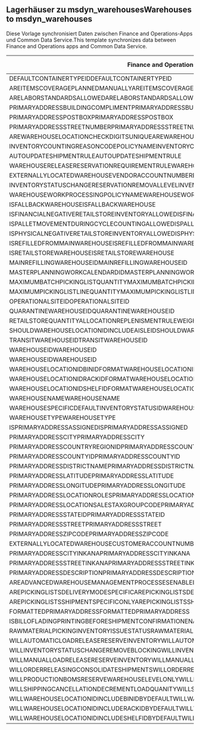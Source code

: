 ## <a name="warehouses-to-msdyn_warehouses"></a><span data-ttu-id="9c325-101">Lagerhäuser zu msdyn_warehouses</span><span class="sxs-lookup"><span data-stu-id="9c325-101">Warehouses to msdyn_warehouses</span></span>

<span data-ttu-id="9c325-102">Diese Vorlage synchronisiert Daten zwischen Finance and Operations-Apps und Common Data Service.</span><span class="sxs-lookup"><span data-stu-id="9c325-102">This template synchronizes data between Finance and Operations apps and Common Data Service.</span></span>

<span data-ttu-id="9c325-103">Finance and Operations-Feld</span><span class="sxs-lookup"><span data-stu-id="9c325-103">Finance and Operations field</span></span> | <span data-ttu-id="9c325-104">Zuordnungstyp</span><span class="sxs-lookup"><span data-stu-id="9c325-104">Map type</span></span> | <span data-ttu-id="9c325-105">Anderes Dynamics 365-Feld</span><span class="sxs-lookup"><span data-stu-id="9c325-105">Other Dynamics 365 field</span></span> | <span data-ttu-id="9c325-106">Standardwert</span><span class="sxs-lookup"><span data-stu-id="9c325-106">Default value</span></span>
---|---|---|---
<span data-ttu-id="9c325-107">DEFAULTCONTAINERTYPEID</span><span class="sxs-lookup"><span data-stu-id="9c325-107">DEFAULTCONTAINERTYPEID</span></span> | >< | <span data-ttu-id="9c325-108">msdyn_defaultcontainertypeid</span><span class="sxs-lookup"><span data-stu-id="9c325-108">msdyn_defaultcontainertypeid</span></span> | 
<span data-ttu-id="9c325-109">AREITEMSCOVERAGEPLANNEDMANUALLY</span><span class="sxs-lookup"><span data-stu-id="9c325-109">AREITEMSCOVERAGEPLANNEDMANUALLY</span></span> | >< | <span data-ttu-id="9c325-110">msdyn_areitemscoverageplannedmanually</span><span class="sxs-lookup"><span data-stu-id="9c325-110">msdyn_areitemscoverageplannedmanually</span></span> | 
<span data-ttu-id="9c325-111">ARELABORSTANDARDSALLOWED</span><span class="sxs-lookup"><span data-stu-id="9c325-111">ARELABORSTANDARDSALLOWED</span></span> | >< | <span data-ttu-id="9c325-112">msdyn_arelaborstandardsallowed</span><span class="sxs-lookup"><span data-stu-id="9c325-112">msdyn_arelaborstandardsallowed</span></span> | 
<span data-ttu-id="9c325-113">PRIMARYADDRESSBUILDINGCOMPLIMENT</span><span class="sxs-lookup"><span data-stu-id="9c325-113">PRIMARYADDRESSBUILDINGCOMPLIMENT</span></span> | >< | <span data-ttu-id="9c325-114">msdyn_primaryaddressbuildingcompliment</span><span class="sxs-lookup"><span data-stu-id="9c325-114">msdyn_primaryaddressbuildingcompliment</span></span> | 
<span data-ttu-id="9c325-115">PRIMARYADDRESSPOSTBOX</span><span class="sxs-lookup"><span data-stu-id="9c325-115">PRIMARYADDRESSPOSTBOX</span></span> | >< | <span data-ttu-id="9c325-116">msdyn_primaryaddresspostbox</span><span class="sxs-lookup"><span data-stu-id="9c325-116">msdyn_primaryaddresspostbox</span></span> | 
<span data-ttu-id="9c325-117">PRIMARYADDRESSSTREETNUMBER</span><span class="sxs-lookup"><span data-stu-id="9c325-117">PRIMARYADDRESSSTREETNUMBER</span></span> | >< | <span data-ttu-id="9c325-118">msdyn_primaryaddressstreetnumber</span><span class="sxs-lookup"><span data-stu-id="9c325-118">msdyn_primaryaddressstreetnumber</span></span> | 
<span data-ttu-id="9c325-119">AREWAREHOUSELOCATIONCHECKDIGITSUNIQUE</span><span class="sxs-lookup"><span data-stu-id="9c325-119">AREWAREHOUSELOCATIONCHECKDIGITSUNIQUE</span></span> | >< | <span data-ttu-id="9c325-120">msdyn_arewarehouselocationcheckdigitsunique</span><span class="sxs-lookup"><span data-stu-id="9c325-120">msdyn_arewarehouselocationcheckdigitsunique</span></span> | 
<span data-ttu-id="9c325-121">INVENTORYCOUNTINGREASONCODEPOLICYNAME</span><span class="sxs-lookup"><span data-stu-id="9c325-121">INVENTORYCOUNTINGREASONCODEPOLICYNAME</span></span> | >< | <span data-ttu-id="9c325-122">msdyn_inventorycountingreasoncodepolicyname</span><span class="sxs-lookup"><span data-stu-id="9c325-122">msdyn_inventorycountingreasoncodepolicyname</span></span> | 
<span data-ttu-id="9c325-123">AUTOUPDATESHIPMENTRULE</span><span class="sxs-lookup"><span data-stu-id="9c325-123">AUTOUPDATESHIPMENTRULE</span></span> | >< | <span data-ttu-id="9c325-124">msdyn_autoupdateshipmentrule</span><span class="sxs-lookup"><span data-stu-id="9c325-124">msdyn_autoupdateshipmentrule</span></span> | 
<span data-ttu-id="9c325-125">WAREHOUSERELEASERESERVATIONREQUIREMENTRULE</span><span class="sxs-lookup"><span data-stu-id="9c325-125">WAREHOUSERELEASERESERVATIONREQUIREMENTRULE</span></span> | >< | <span data-ttu-id="9c325-126">msdyn_warehousereleasereservationrequirement</span><span class="sxs-lookup"><span data-stu-id="9c325-126">msdyn_warehousereleasereservationrequirement</span></span> | 
<span data-ttu-id="9c325-127">EXTERNALLYLOCATEDWAREHOUSEVENDORACCOUNTNUMBER</span><span class="sxs-lookup"><span data-stu-id="9c325-127">EXTERNALLYLOCATEDWAREHOUSEVENDORACCOUNTNUMBER</span></span> | >< | <span data-ttu-id="9c325-128">msdyn_externallylocatedwarehousevendoraccountnu</span><span class="sxs-lookup"><span data-stu-id="9c325-128">msdyn_externallylocatedwarehousevendoraccountnu</span></span> | 
<span data-ttu-id="9c325-129">INVENTORYSTATUSCHANGERESERVATIONREMOVALLEVEL</span><span class="sxs-lookup"><span data-stu-id="9c325-129">INVENTORYSTATUSCHANGERESERVATIONREMOVALLEVEL</span></span> | >< | <span data-ttu-id="9c325-130">msdyn_inventorystatuschangereservationremoval</span><span class="sxs-lookup"><span data-stu-id="9c325-130">msdyn_inventorystatuschangereservationremoval</span></span> | 
<span data-ttu-id="9c325-131">WAREHOUSEWORKPROCESSINGPOLICYNAME</span><span class="sxs-lookup"><span data-stu-id="9c325-131">WAREHOUSEWORKPROCESSINGPOLICYNAME</span></span> | >< | <span data-ttu-id="9c325-132">msdyn_warehouseworkprocessingpolicyname</span><span class="sxs-lookup"><span data-stu-id="9c325-132">msdyn_warehouseworkprocessingpolicyname</span></span> | 
<span data-ttu-id="9c325-133">ISFALLBACKWAREHOUSE</span><span class="sxs-lookup"><span data-stu-id="9c325-133">ISFALLBACKWAREHOUSE</span></span> | >< | <span data-ttu-id="9c325-134">msdyn_isfallbackwarehouse</span><span class="sxs-lookup"><span data-stu-id="9c325-134">msdyn_isfallbackwarehouse</span></span> | 
<span data-ttu-id="9c325-135">ISFINANCIALNEGATIVERETAILSTOREINVENTORYALLOWED</span><span class="sxs-lookup"><span data-stu-id="9c325-135">ISFINANCIALNEGATIVERETAILSTOREINVENTORYALLOWED</span></span> | >< | <span data-ttu-id="9c325-136">msdyn_financialnegativestoreinventoryallowed</span><span class="sxs-lookup"><span data-stu-id="9c325-136">msdyn_financialnegativestoreinventoryallowed</span></span> | 
<span data-ttu-id="9c325-137">ISPALLETMOVEMENTDURINGCYCLECOUNTINGALLOWED</span><span class="sxs-lookup"><span data-stu-id="9c325-137">ISPALLETMOVEMENTDURINGCYCLECOUNTINGALLOWED</span></span> | >< | <span data-ttu-id="9c325-138">msdyn_palletmovementduringcyclecountingallowed</span><span class="sxs-lookup"><span data-stu-id="9c325-138">msdyn_palletmovementduringcyclecountingallowed</span></span> | 
<span data-ttu-id="9c325-139">ISPHYSICALNEGATIVERETAILSTOREINVENTORYALLOWED</span><span class="sxs-lookup"><span data-stu-id="9c325-139">ISPHYSICALNEGATIVERETAILSTOREINVENTORYALLOWED</span></span> | >< | <span data-ttu-id="9c325-140">msdyn_physicalnegativestoreinventoryallowed</span><span class="sxs-lookup"><span data-stu-id="9c325-140">msdyn_physicalnegativestoreinventoryallowed</span></span> | 
<span data-ttu-id="9c325-141">ISREFILLEDFROMMAINWAREHOUSE</span><span class="sxs-lookup"><span data-stu-id="9c325-141">ISREFILLEDFROMMAINWAREHOUSE</span></span> | >< | <span data-ttu-id="9c325-142">msdyn_isrefilledfrommainwarehouse</span><span class="sxs-lookup"><span data-stu-id="9c325-142">msdyn_isrefilledfrommainwarehouse</span></span> | 
<span data-ttu-id="9c325-143">ISRETAILSTOREWAREHOUSE</span><span class="sxs-lookup"><span data-stu-id="9c325-143">ISRETAILSTOREWAREHOUSE</span></span> | >< | <span data-ttu-id="9c325-144">msdyn_isretailstorewarehouse</span><span class="sxs-lookup"><span data-stu-id="9c325-144">msdyn_isretailstorewarehouse</span></span> | 
<span data-ttu-id="9c325-145">MAINREFILLINGWAREHOUSEID</span><span class="sxs-lookup"><span data-stu-id="9c325-145">MAINREFILLINGWAREHOUSEID</span></span> | >< | <span data-ttu-id="9c325-146">msdyn_mainrefillingwarehouse.msdyn_warehouseidentifier</span><span class="sxs-lookup"><span data-stu-id="9c325-146">msdyn_mainrefillingwarehouse.msdyn_warehouseidentifier</span></span> | 
<span data-ttu-id="9c325-147">MASTERPLANNINGWORKCALENDARDID</span><span class="sxs-lookup"><span data-stu-id="9c325-147">MASTERPLANNINGWORKCALENDARDID</span></span> | >< | <span data-ttu-id="9c325-148">msdyn_masterplanningworkcalendarid</span><span class="sxs-lookup"><span data-stu-id="9c325-148">msdyn_masterplanningworkcalendarid</span></span> | 
<span data-ttu-id="9c325-149">MAXIMUMBATCHPICKINGLISTQUANTITY</span><span class="sxs-lookup"><span data-stu-id="9c325-149">MAXIMUMBATCHPICKINGLISTQUANTITY</span></span> | >< | <span data-ttu-id="9c325-150">msdyn_maximumbatchpickinglistquantity</span><span class="sxs-lookup"><span data-stu-id="9c325-150">msdyn_maximumbatchpickinglistquantity</span></span> | 
<span data-ttu-id="9c325-151">MAXIMUMPICKINGLISTLINEQUANTITY</span><span class="sxs-lookup"><span data-stu-id="9c325-151">MAXIMUMPICKINGLISTLINEQUANTITY</span></span> | >< | <span data-ttu-id="9c325-152">msdyn_maximumpickinglistlinequantity</span><span class="sxs-lookup"><span data-stu-id="9c325-152">msdyn_maximumpickinglistlinequantity</span></span> | 
<span data-ttu-id="9c325-153">OPERATIONALSITEID</span><span class="sxs-lookup"><span data-stu-id="9c325-153">OPERATIONALSITEID</span></span> | >< | <span data-ttu-id="9c325-154">msdyn_operationalsite.msdyn_siteid</span><span class="sxs-lookup"><span data-stu-id="9c325-154">msdyn_operationalsite.msdyn_siteid</span></span> | 
<span data-ttu-id="9c325-155">QUARANTINEWAREHOUSEID</span><span class="sxs-lookup"><span data-stu-id="9c325-155">QUARANTINEWAREHOUSEID</span></span> | >< | <span data-ttu-id="9c325-156">msdyn_quarantinewarehouse.msdyn_warehouseidentifier</span><span class="sxs-lookup"><span data-stu-id="9c325-156">msdyn_quarantinewarehouse.msdyn_warehouseidentifier</span></span> | 
<span data-ttu-id="9c325-157">RETAILSTOREQUANTITYALLOCATIONREPLENISMENTRULEWEIGHT</span><span class="sxs-lookup"><span data-stu-id="9c325-157">RETAILSTOREQUANTITYALLOCATIONREPLENISMENTRULEWEIGHT</span></span> | >< | <span data-ttu-id="9c325-158">msdyn_storeqtyallocationreplenishmentweight</span><span class="sxs-lookup"><span data-stu-id="9c325-158">msdyn_storeqtyallocationreplenishmentweight</span></span> | 
<span data-ttu-id="9c325-159">SHOULDWAREHOUSELOCATIONIDINCLUDEAISLEID</span><span class="sxs-lookup"><span data-stu-id="9c325-159">SHOULDWAREHOUSELOCATIONIDINCLUDEAISLEID</span></span> | >< | <span data-ttu-id="9c325-160">msdyn_shouldwarehouselocationincludeaisleid</span><span class="sxs-lookup"><span data-stu-id="9c325-160">msdyn_shouldwarehouselocationincludeaisleid</span></span> | 
<span data-ttu-id="9c325-161">TRANSITWAREHOUSEID</span><span class="sxs-lookup"><span data-stu-id="9c325-161">TRANSITWAREHOUSEID</span></span> | >< | <span data-ttu-id="9c325-162">msdyn_transitwarehouse.msdyn_warehouseidentifier</span><span class="sxs-lookup"><span data-stu-id="9c325-162">msdyn_transitwarehouse.msdyn_warehouseidentifier</span></span> | 
<span data-ttu-id="9c325-163">WAREHOUSEID</span><span class="sxs-lookup"><span data-stu-id="9c325-163">WAREHOUSEID</span></span> | >< | <span data-ttu-id="9c325-164">msdyn_warehouseidentifier</span><span class="sxs-lookup"><span data-stu-id="9c325-164">msdyn_warehouseidentifier</span></span> | 
<span data-ttu-id="9c325-165">WAREHOUSEID</span><span class="sxs-lookup"><span data-stu-id="9c325-165">WAREHOUSEID</span></span> | >> | <span data-ttu-id="9c325-166">msdyn_name</span><span class="sxs-lookup"><span data-stu-id="9c325-166">msdyn_name</span></span> | 
<span data-ttu-id="9c325-167">WAREHOUSELOCATIONIDBINIDFORMAT</span><span class="sxs-lookup"><span data-stu-id="9c325-167">WAREHOUSELOCATIONIDBINIDFORMAT</span></span> | >< | <span data-ttu-id="9c325-168">msdyn_warehouselocationidbinidformat</span><span class="sxs-lookup"><span data-stu-id="9c325-168">msdyn_warehouselocationidbinidformat</span></span> | 
<span data-ttu-id="9c325-169">WAREHOUSELOCATIONIDRACKIDFORMAT</span><span class="sxs-lookup"><span data-stu-id="9c325-169">WAREHOUSELOCATIONIDRACKIDFORMAT</span></span> | >< | <span data-ttu-id="9c325-170">msdyn_warehouselocationidrackidformat</span><span class="sxs-lookup"><span data-stu-id="9c325-170">msdyn_warehouselocationidrackidformat</span></span> | 
<span data-ttu-id="9c325-171">WAREHOUSELOCATIONIDSHELFIDFORMAT</span><span class="sxs-lookup"><span data-stu-id="9c325-171">WAREHOUSELOCATIONIDSHELFIDFORMAT</span></span> | >< | <span data-ttu-id="9c325-172">msdyn_warehouselocationidshelfidformat</span><span class="sxs-lookup"><span data-stu-id="9c325-172">msdyn_warehouselocationidshelfidformat</span></span> | 
<span data-ttu-id="9c325-173">WAREHOUSENAME</span><span class="sxs-lookup"><span data-stu-id="9c325-173">WAREHOUSENAME</span></span> | >< | <span data-ttu-id="9c325-174">msdyn_description</span><span class="sxs-lookup"><span data-stu-id="9c325-174">msdyn_description</span></span> | 
<span data-ttu-id="9c325-175">WAREHOUSESPECIFICDEFAULTINVENTORYSTATUSID</span><span class="sxs-lookup"><span data-stu-id="9c325-175">WAREHOUSESPECIFICDEFAULTINVENTORYSTATUSID</span></span> | >< | <span data-ttu-id="9c325-176">msdyn_warehousespecificdefaultinventorystatusid</span><span class="sxs-lookup"><span data-stu-id="9c325-176">msdyn_warehousespecificdefaultinventorystatusid</span></span> | 
<span data-ttu-id="9c325-177">WAREHOUSETYPE</span><span class="sxs-lookup"><span data-stu-id="9c325-177">WAREHOUSETYPE</span></span> | >< | <span data-ttu-id="9c325-178">msdyn_warehousetype</span><span class="sxs-lookup"><span data-stu-id="9c325-178">msdyn_warehousetype</span></span> | 
<span data-ttu-id="9c325-179">ISPRIMARYADDRESSASSIGNED</span><span class="sxs-lookup"><span data-stu-id="9c325-179">ISPRIMARYADDRESSASSIGNED</span></span> | >< | <span data-ttu-id="9c325-180">msdyn_isprimaryaddressassigned</span><span class="sxs-lookup"><span data-stu-id="9c325-180">msdyn_isprimaryaddressassigned</span></span> | 
<span data-ttu-id="9c325-181">PRIMARYADDRESSCITY</span><span class="sxs-lookup"><span data-stu-id="9c325-181">PRIMARYADDRESSCITY</span></span> | >< | <span data-ttu-id="9c325-182">msdyn_primaryaddresscity</span><span class="sxs-lookup"><span data-stu-id="9c325-182">msdyn_primaryaddresscity</span></span> | 
<span data-ttu-id="9c325-183">PRIMARYADDRESSCOUNTRYREGIONID</span><span class="sxs-lookup"><span data-stu-id="9c325-183">PRIMARYADDRESSCOUNTRYREGIONID</span></span> | >< | <span data-ttu-id="9c325-184">msdyn_primaryaddresscountryregionid</span><span class="sxs-lookup"><span data-stu-id="9c325-184">msdyn_primaryaddresscountryregionid</span></span> | 
<span data-ttu-id="9c325-185">PRIMARYADDRESSCOUNTYID</span><span class="sxs-lookup"><span data-stu-id="9c325-185">PRIMARYADDRESSCOUNTYID</span></span> | >< | <span data-ttu-id="9c325-186">msdyn_primaryaddresscountyid</span><span class="sxs-lookup"><span data-stu-id="9c325-186">msdyn_primaryaddresscountyid</span></span> | 
<span data-ttu-id="9c325-187">PRIMARYADDRESSDISTRICTNAME</span><span class="sxs-lookup"><span data-stu-id="9c325-187">PRIMARYADDRESSDISTRICTNAME</span></span> | >< | <span data-ttu-id="9c325-188">msdyn_primaryaddressdistrictname</span><span class="sxs-lookup"><span data-stu-id="9c325-188">msdyn_primaryaddressdistrictname</span></span> | 
<span data-ttu-id="9c325-189">PRIMARYADDRESSLATITUDE</span><span class="sxs-lookup"><span data-stu-id="9c325-189">PRIMARYADDRESSLATITUDE</span></span> | >< | <span data-ttu-id="9c325-190">msdyn_primaryaddresslatitude</span><span class="sxs-lookup"><span data-stu-id="9c325-190">msdyn_primaryaddresslatitude</span></span> | 
<span data-ttu-id="9c325-191">PRIMARYADDRESSLONGITUDE</span><span class="sxs-lookup"><span data-stu-id="9c325-191">PRIMARYADDRESSLONGITUDE</span></span> | >< | <span data-ttu-id="9c325-192">msdyn_primaryaddresslongitude</span><span class="sxs-lookup"><span data-stu-id="9c325-192">msdyn_primaryaddresslongitude</span></span> | 
<span data-ttu-id="9c325-193">PRIMARYADDRESSLOCATIONROLES</span><span class="sxs-lookup"><span data-stu-id="9c325-193">PRIMARYADDRESSLOCATIONROLES</span></span> | >< | <span data-ttu-id="9c325-194">msdyn_primaryaddresslocationroles</span><span class="sxs-lookup"><span data-stu-id="9c325-194">msdyn_primaryaddresslocationroles</span></span> | 
<span data-ttu-id="9c325-195">PRIMARYADDRESSLOCATIONSALESTAXGROUPCODE</span><span class="sxs-lookup"><span data-stu-id="9c325-195">PRIMARYADDRESSLOCATIONSALESTAXGROUPCODE</span></span> | >< | <span data-ttu-id="9c325-196">msdyn_primaryaddresslocationsalestaxgroupcode</span><span class="sxs-lookup"><span data-stu-id="9c325-196">msdyn_primaryaddresslocationsalestaxgroupcode</span></span> | 
<span data-ttu-id="9c325-197">PRIMARYADDRESSSTATEID</span><span class="sxs-lookup"><span data-stu-id="9c325-197">PRIMARYADDRESSSTATEID</span></span> | >< | <span data-ttu-id="9c325-198">msdyn_primaryaddressstateid</span><span class="sxs-lookup"><span data-stu-id="9c325-198">msdyn_primaryaddressstateid</span></span> | 
<span data-ttu-id="9c325-199">PRIMARYADDRESSSTREET</span><span class="sxs-lookup"><span data-stu-id="9c325-199">PRIMARYADDRESSSTREET</span></span> | >< | <span data-ttu-id="9c325-200">msdyn_primaryaddressstreet</span><span class="sxs-lookup"><span data-stu-id="9c325-200">msdyn_primaryaddressstreet</span></span> | 
<span data-ttu-id="9c325-201">PRIMARYADDRESSZIPCODE</span><span class="sxs-lookup"><span data-stu-id="9c325-201">PRIMARYADDRESSZIPCODE</span></span> | >< | <span data-ttu-id="9c325-202">msdyn_primaryaddresszipcode</span><span class="sxs-lookup"><span data-stu-id="9c325-202">msdyn_primaryaddresszipcode</span></span> | 
<span data-ttu-id="9c325-203">EXTERNALLYLOCATEDWAREHOUSECUSTOMERACCOUNTNUMBER</span><span class="sxs-lookup"><span data-stu-id="9c325-203">EXTERNALLYLOCATEDWAREHOUSECUSTOMERACCOUNTNUMBER</span></span> | >< | <span data-ttu-id="9c325-204">msdyn_externallylocatedwarehousecustomeraccount</span><span class="sxs-lookup"><span data-stu-id="9c325-204">msdyn_externallylocatedwarehousecustomeraccount</span></span> | 
<span data-ttu-id="9c325-205">PRIMARYADDRESSCITYINKANA</span><span class="sxs-lookup"><span data-stu-id="9c325-205">PRIMARYADDRESSCITYINKANA</span></span> | >< | <span data-ttu-id="9c325-206">msdyn_primaryaddresscityinkana</span><span class="sxs-lookup"><span data-stu-id="9c325-206">msdyn_primaryaddresscityinkana</span></span> | 
<span data-ttu-id="9c325-207">PRIMARYADDRESSSTREETINKANA</span><span class="sxs-lookup"><span data-stu-id="9c325-207">PRIMARYADDRESSSTREETINKANA</span></span> | >< | <span data-ttu-id="9c325-208">msdyn_primaryaddressstreetinkana</span><span class="sxs-lookup"><span data-stu-id="9c325-208">msdyn_primaryaddressstreetinkana</span></span> | 
<span data-ttu-id="9c325-209">PRIMARYADDRESSDESCRIPTION</span><span class="sxs-lookup"><span data-stu-id="9c325-209">PRIMARYADDRESSDESCRIPTION</span></span> | >< | <span data-ttu-id="9c325-210">msdyn_primaryaddressdescription</span><span class="sxs-lookup"><span data-stu-id="9c325-210">msdyn_primaryaddressdescription</span></span> | 
<span data-ttu-id="9c325-211">AREADVANCEDWAREHOUSEMANAGEMENTPROCESSESENABLED</span><span class="sxs-lookup"><span data-stu-id="9c325-211">AREADVANCEDWAREHOUSEMANAGEMENTPROCESSESENABLED</span></span> | >< | <span data-ttu-id="9c325-212">msdyn_useadvancedwarehousemanagementprocesses</span><span class="sxs-lookup"><span data-stu-id="9c325-212">msdyn_useadvancedwarehousemanagementprocesses</span></span> | 
<span data-ttu-id="9c325-213">AREPICKINGLISTSDELIVERYMODESPECIFIC</span><span class="sxs-lookup"><span data-stu-id="9c325-213">AREPICKINGLISTSDELIVERYMODESPECIFIC</span></span> | >< | <span data-ttu-id="9c325-214">msdyn_arepickinglistsdeliverymodespecific</span><span class="sxs-lookup"><span data-stu-id="9c325-214">msdyn_arepickinglistsdeliverymodespecific</span></span> | 
<span data-ttu-id="9c325-215">AREPICKINGLISTSSHIPMENTSPECIFICONLY</span><span class="sxs-lookup"><span data-stu-id="9c325-215">AREPICKINGLISTSSHIPMENTSPECIFICONLY</span></span> | >< | <span data-ttu-id="9c325-216">msdyn_arepickinglistshipmentspecificonly</span><span class="sxs-lookup"><span data-stu-id="9c325-216">msdyn_arepickinglistshipmentspecificonly</span></span> | 
<span data-ttu-id="9c325-217">FORMATTEDPRIMARYADDRESS</span><span class="sxs-lookup"><span data-stu-id="9c325-217">FORMATTEDPRIMARYADDRESS</span></span> | >< | <span data-ttu-id="9c325-218">msdyn_formattedprimaryaddress</span><span class="sxs-lookup"><span data-stu-id="9c325-218">msdyn_formattedprimaryaddress</span></span> | 
<span data-ttu-id="9c325-219">ISBILLOFLADINGPRINTINGBEFORESHIPMENTCONFIRMATIONENABLED</span><span class="sxs-lookup"><span data-stu-id="9c325-219">ISBILLOFLADINGPRINTINGBEFORESHIPMENTCONFIRMATIONENABLED</span></span> | >< | <span data-ttu-id="9c325-220">msdyn_printbillofladingbeforeshipconfirmation</span><span class="sxs-lookup"><span data-stu-id="9c325-220">msdyn_printbillofladingbeforeshipconfirmation</span></span> | 
<span data-ttu-id="9c325-221">RAWMATERIALPICKINGINVENTORYISSUESTATUS</span><span class="sxs-lookup"><span data-stu-id="9c325-221">RAWMATERIALPICKINGINVENTORYISSUESTATUS</span></span> | >< | <span data-ttu-id="9c325-222">msdyn_rawmaterialpickinginventoryissuestatus</span><span class="sxs-lookup"><span data-stu-id="9c325-222">msdyn_rawmaterialpickinginventoryissuestatus</span></span> | 
<span data-ttu-id="9c325-223">WILLAUTOMATICLOADRELEASERESERVEINVENTORY</span><span class="sxs-lookup"><span data-stu-id="9c325-223">WILLAUTOMATICLOADRELEASERESERVEINVENTORY</span></span> | >< | <span data-ttu-id="9c325-224">msdyn_willautomaticloadreleaseinventory</span><span class="sxs-lookup"><span data-stu-id="9c325-224">msdyn_willautomaticloadreleaseinventory</span></span> | 
<span data-ttu-id="9c325-225">WILLINVENTORYSTATUSCHANGEREMOVEBLOCKING</span><span class="sxs-lookup"><span data-stu-id="9c325-225">WILLINVENTORYSTATUSCHANGEREMOVEBLOCKING</span></span> | >< | <span data-ttu-id="9c325-226">msdyn_willinventorystatuschangeremoveblocking</span><span class="sxs-lookup"><span data-stu-id="9c325-226">msdyn_willinventorystatuschangeremoveblocking</span></span> | 
<span data-ttu-id="9c325-227">WILLMANUALLOADRELEASERESERVEINVENTORY</span><span class="sxs-lookup"><span data-stu-id="9c325-227">WILLMANUALLOADRELEASERESERVEINVENTORY</span></span> | >< | <span data-ttu-id="9c325-228">msdyn_willmanualloadreleasereserveinventory</span><span class="sxs-lookup"><span data-stu-id="9c325-228">msdyn_willmanualloadreleasereserveinventory</span></span> | 
<span data-ttu-id="9c325-229">WILLORDERRELEASINGCONSOLIDATESHIPMENTS</span><span class="sxs-lookup"><span data-stu-id="9c325-229">WILLORDERRELEASINGCONSOLIDATESHIPMENTS</span></span> | >< | <span data-ttu-id="9c325-230">msdyn_willorderreleasingconsolidateshipments</span><span class="sxs-lookup"><span data-stu-id="9c325-230">msdyn_willorderreleasingconsolidateshipments</span></span> | 
<span data-ttu-id="9c325-231">WILLPRODUCTIONBOMSRESERVEWAREHOUSELEVELONLY</span><span class="sxs-lookup"><span data-stu-id="9c325-231">WILLPRODUCTIONBOMSRESERVEWAREHOUSELEVELONLY</span></span> | >< | <span data-ttu-id="9c325-232">msdyn_productionbomsreservewarehouselevel</span><span class="sxs-lookup"><span data-stu-id="9c325-232">msdyn_productionbomsreservewarehouselevel</span></span> | 
<span data-ttu-id="9c325-233">WILLSHIPPINGCANCELLATIONDECREMENTLOADQUANITY</span><span class="sxs-lookup"><span data-stu-id="9c325-233">WILLSHIPPINGCANCELLATIONDECREMENTLOADQUANITY</span></span> | >< | <span data-ttu-id="9c325-234">msdyn_shippingcanceldecrementloadquantity</span><span class="sxs-lookup"><span data-stu-id="9c325-234">msdyn_shippingcanceldecrementloadquantity</span></span> | 
<span data-ttu-id="9c325-235">WILLWAREHOUSELOCATIONIDINCLUDEBINIDBYDEFAULT</span><span class="sxs-lookup"><span data-stu-id="9c325-235">WILLWAREHOUSELOCATIONIDINCLUDEBINIDBYDEFAULT</span></span> | >< | <span data-ttu-id="9c325-236">msdyn_warehouselocationidincludeblindid</span><span class="sxs-lookup"><span data-stu-id="9c325-236">msdyn_warehouselocationidincludeblindid</span></span> | 
<span data-ttu-id="9c325-237">WILLWAREHOUSELOCATIONIDINCLUDERACKIDBYDEFAULT</span><span class="sxs-lookup"><span data-stu-id="9c325-237">WILLWAREHOUSELOCATIONIDINCLUDERACKIDBYDEFAULT</span></span> | >< | <span data-ttu-id="9c325-238">msdyn_warehouselocationincluderackidbydefault</span><span class="sxs-lookup"><span data-stu-id="9c325-238">msdyn_warehouselocationincluderackidbydefault</span></span> | 
<span data-ttu-id="9c325-239">WILLWAREHOUSELOCATIONIDINCLUDESHELFIDBYDEFAULT</span><span class="sxs-lookup"><span data-stu-id="9c325-239">WILLWAREHOUSELOCATIONIDINCLUDESHELFIDBYDEFAULT</span></span> | >< | <span data-ttu-id="9c325-240">msdyn_warehouselocationidincludeshelfid</span><span class="sxs-lookup"><span data-stu-id="9c325-240">msdyn_warehouselocationidincludeshelfid</span></span> | 
